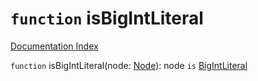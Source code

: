 # `function` isBigIntLiteral

[Documentation Index](../README.md)

`function` isBigIntLiteral(node: [Node](../interface.Node/README.md)): node `is` [BigIntLiteral](../interface.BigIntLiteral/README.md)

